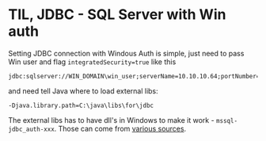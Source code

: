 # TIL, JDBC - SQL Server with Win auth

Setting JDBC connection with Windous Auth is simple, just need to pass Win user and flag `integratedSecurity=true` like this

```
jdbc:sqlserver://WIN_DOMAIN\win_user;serverName=10.10.10.64;portNumber=1433;databaseName=DB_NAME;integratedSecurity=true
```
and need tell Java where to load external libs:

```
-Djava.library.path=C:\java\libs\for\jdbc
```
The external libs has to have dll's in Windows to make it work - `mssql-jdbc_auth-xxx`. Those can come from [various sources](https://www.google.com/search?q=mssql-jdbc_auth).
